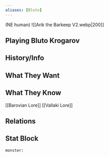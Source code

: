 ```yaml
---
aliases: [Bluto]
---
```

(NE human)
![[Arik the Barkeep V2.webp|200]]
## Playing Bluto Krogarov

## History/Info

## What They Want

## What They Know
[[Barovian Lore]]
[[Vallaki Lore]]

## Relations

## Stat Block

```statblock
monster:
```

```dataviewjs
```

